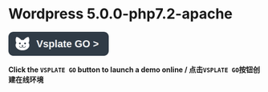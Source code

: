 # Wordpress 5.0.0-php7.2-apache

<a href="https://www.vsplate.com/?docker-compose=https://github.com/vsplate/dcenvs/wordpress/5.0.0-php7.2-apache"><img alt="VSPLATE GO" src="https://raw.githubusercontent.com/vsplate/images/master/vsgo_btn.png" width="200px"></a>

**Click the `VSPLATE GO` button to launch a demo online / 点击`VSPLATE GO`按钮创建在线环境**